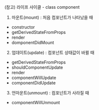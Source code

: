 (참고) 라이프 사이클 - class component
1. 마운트(mount) : 처음 컴포넌트가 나타났을 때
- constructor
- getDerivedStateFromProps
- render
- domponentDidMount
2. 업데이트(update) : 컴포넌트 상태값이 바뀔 때
- getDerivedStateFromProps 
- shouldComponentUpdate
- render
- componentWillUpdate
- componentDidUpdate
3. 언마운트(unmount) : 컴포넌트가 사라질 때
- componentWillUnmount
